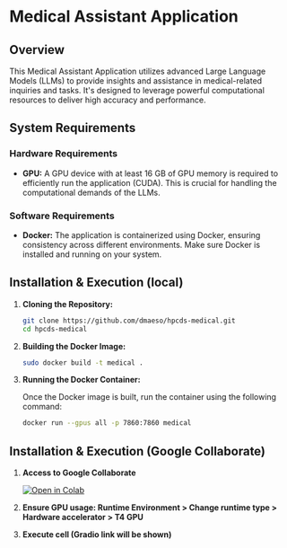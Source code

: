 
# Medical Assistant Application

## Overview

This Medical Assistant Application utilizes advanced Large Language Models (LLMs) to provide insights and assistance in medical-related inquiries and tasks. It's designed to leverage powerful computational resources to deliver high accuracy and performance.

## System Requirements

### Hardware Requirements

- **GPU:** A GPU device with at least 16 GB of GPU memory is required to efficiently run the application (CUDA). This is crucial for handling the computational demands of the LLMs.

### Software Requirements

- **Docker:** The application is containerized using Docker, ensuring consistency across different environments. Make sure Docker is installed and running on your system.

## Installation & Execution (local)

1. **Cloning the Repository:**


   ```bash
   git clone https://github.com/dmaeso/hpcds-medical.git
   cd hpcds-medical

2. **Building the Docker Image:**


   ```bash
   sudo docker build -t medical .
   ```

3. **Running the Docker Container:**

   Once the Docker image is built, run the container using the following command:

   ```bash
   docker run --gpus all -p 7860:7860 medical
   ```
## Installation & Execution (Google Collaborate)


1. **Access to Google Collaborate**


    [![Open in Colab](https://colab.research.google.com/assets/colab-badge.svg)](https://colab.research.google.com/github/dmaeso/hpcds-medical/blob/main/MedicalAssistant_Demo.ipynb)


2. **Ensure GPU usage: Runtime Environment > Change runtime type > Hardware accelerator > T4 GPU**

3. **Execute cell (Gradio link will be shown)**


